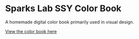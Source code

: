 # Sparks Lab SSY Color Book

A homemade digital color book primarily used in visual design.

[View the color book here](https://sparkslab.art/colors/)

